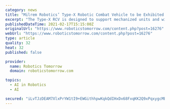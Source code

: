 ```yaml
---
category: news
title: "Milrem Robotics’ Type-X Robotic Combat Vehicle to be Exhibited at IDEX 2021"
excerpt: "The Type-X RCV is designed to support mechanized units and will become an intelligent wingman to main battle tanks and infantry fighting vehicles."
publishedDateTime: 2021-02-17T15:15:00Z
originalUrl: "https://www.roboticstomorrow.com/content.php?post=16276"
webUrl: "https://www.roboticstomorrow.com/content.php?post=16276"
type: article
quality: 32
heat: 32
published: false

provider:
  name: Robotics Tomorrow
  domain: roboticstomorrow.com

topics:
  - AI in Robotics
  - AI

secured: "iLvTJzDEAM7XlxPrYW1tI9+EWGithhpwKqkQdIHxDx68FxqKK2Q9xPqxygcMBIpH4f7jHLc2Hviu+QNi3QqLDiPcMyvbir1copxF5o+o+JFI/+ZCIg8//5vvyLBeYk5qp1LwZnP7M2dUF8UsQWrB+VglEdQoc4xcLv9g5FlPYU/1+ZufB/D6WH0SaxH0IwPbNwMAbG/4UzpJtiTr5+FiwPjgs9uZ3O1lI/Z4IO1c67wYB5sImUbdGWnkUNI5zOaQ5y7h6j6vQTdBeCBwgZ+oDz5NZe0ehx1TwQMhdeuMSAd8rxyolpV+O8L7bWU5O5zer61UIcySf38h3XznsfwaE8tPfWhD9RnTdkVAIn/zn+M=;ojwXd+9JOzzc6v4kQ0lkHA=="
---
```


